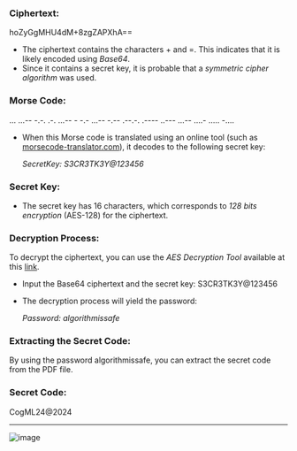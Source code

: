 

### Ciphertext:

hoZyGgMHU4dM+8zgZAPXhA==


- The ciphertext contains the characters + and =. This indicates that it is likely encoded using *Base64*.
- Since it contains a secret key, it is probable that a *symmetric cipher algorithm* was used.

### Morse Code:

... ...-- -.-. .-. ...-- - -.- ...-- -.-- .--.-. .---- ..--- ...-- ....- ..... -....


- When this Morse code is translated using an online tool (such as [morsecode-translator.com](https://www.morsecode-translator.com/)), it decodes to the following secret key:
  
  *SecretKey: S3CR3TK3Y@123456*

### Secret Key:
- The secret key has 16 characters, which corresponds to *128 bits encryption* (AES-128) for the ciphertext.

### Decryption Process:
To decrypt the ciphertext, you can use the *AES Decryption Tool* available at this [link](https://www.devglan.com/online-tools/aes-encryption-decryption).

- Input the Base64 ciphertext and the secret key: S3CR3TK3Y@123456
- The decryption process will yield the password:

  *Password: algorithmissafe*

### Extracting the Secret Code:
By using the password algorithmissafe, you can extract the secret code from the PDF file.

### Secret Code:

CogML24@2024


---

![image](https://github.com/user-attachments/assets/4f634004-1947-4feb-81ff-e697c056173f)
